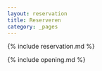 ```yaml
---
layout: reservation
title: Reserveren
category: _pages
---
```


{% include reservation.md %}

{% include opening.md %}
